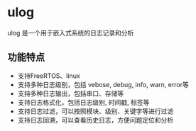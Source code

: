 # ulog

ulog 是一个用于嵌入式系统的日志记录和分析

## 功能特点

- 支持FreeRTOS、linux
- 支持多种日志级别，包括 vebose, debug, info, warn, error等
- 支持多种日志输出，包括串口、存储等
- 支持日志格式化，包括日志级别, 时间戳, 标签等
- 支持日志过滤，可以按照模块、级别、关键字等进行过滤
- 支持日志回溯，可以查看历史日志，方便问题定位和分析
